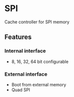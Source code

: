 # SPI
Cache controller for SPI memory

## Features

### Internal interface
 - 8, 16, 32, 64 bit configurable

### External interface
 - Boot from external memory
 - Quad SPI
